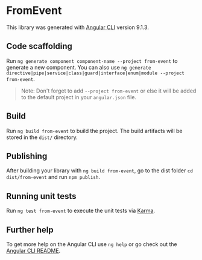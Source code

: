 # FromEvent

This library was generated with [Angular CLI](https://github.com/angular/angular-cli) version 9.1.3.

## Code scaffolding

Run `ng generate component component-name --project from-event` to generate a new component. You can also use `ng generate directive|pipe|service|class|guard|interface|enum|module --project from-event`.
> Note: Don't forget to add `--project from-event` or else it will be added to the default project in your `angular.json` file. 

## Build

Run `ng build from-event` to build the project. The build artifacts will be stored in the `dist/` directory.

## Publishing

After building your library with `ng build from-event`, go to the dist folder `cd dist/from-event` and run `npm publish`.

## Running unit tests

Run `ng test from-event` to execute the unit tests via [Karma](https://karma-runner.github.io).

## Further help

To get more help on the Angular CLI use `ng help` or go check out the [Angular CLI README](https://github.com/angular/angular-cli/blob/master/README.md).
